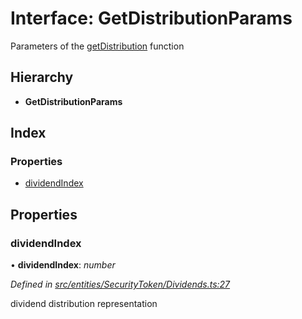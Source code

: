 # Interface: GetDistributionParams

Parameters of the [getDistribution](../classes/entities.securitytoken.dividends.md#getdistribution) function

## Hierarchy

* **GetDistributionParams**

## Index

### Properties

* [dividendIndex](entities.securitytoken.getdistributionparams.md#dividendindex)

## Properties

###  dividendIndex

• **dividendIndex**: *number*

*Defined in [src/entities/SecurityToken/Dividends.ts:27](https://github.com/PolymathNetwork/polymath-sdk/blob/73ecb26/src/entities/SecurityToken/Dividends.ts#L27)*

dividend distribution representation
